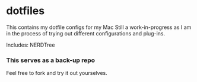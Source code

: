 # dotfiles
This contains my dotfile configs for my Mac
Still a work-in-progress as I am in the process of trying out different configurations and plug-ins.

Includes: NERDTree

### This serves as a back-up repo
Feel free to fork and try it out yourselves.
